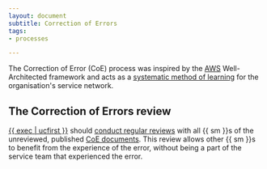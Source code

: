 ```yaml
---
layout: document
subtitle: Correction of Errors
tags:
- processes

---
```

The Correction of Error (CoE) process was inspired by the [AWS](https://wa.aws.amazon.com/wat.concept.coe.en.html) Well-Architected framework and acts as a [systematic method of learning](/doctrine#do-we-use-systematic-mechanisms-of-learning) for the organisation's service network.

## The Correction of Errors review

[{{ exec | ucfirst }}](/executive) should [conduct regular reviews](/executive#review-correction-of-error-documents) with all {{ sm }}s of the unreviewed, published [CoE documents](/coe-document). This review allows other {{ sm }}s to benefit from the experience of the error, without being a part of the service team that experienced the error.
